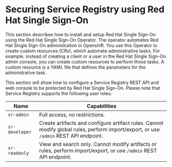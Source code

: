 # Securing Service Registry using Red Hat Single Sign-On

This section describes how to install and setup Red Hat Single Sign-On using the Red Hat Single Sign-On Operator. The operator automates Red Hat Single Sign-On administration in Openshift. You use this Operator to create custom resources (CRs), which automate administrative tasks. For example, instead of creating a client or a user in the Red Hat Single Sign-On admin console, you can create custom resources to perform those tasks. A custom resource is a YAML file that defines the parameters for the administrative task.

This section will show how to configure a Service Registry REST API and web console to be protected by Red Hat Single Sign-On. Please note that Service Registry supports the following user roles:

| **Name**     | **Capabilities**                                                                                                                    |
|--------------|-------------------------------------------------------------------------------------------------------------------------------------|
| `sr-admin`     | Full access, no restrictions.                                                                                                       |
| `sr-developer` | Create artifacts and configure artifact rules. Cannot modify global rules, perform import/export, or use `/admin`  REST API endpoint. |
| `sr-readonly`  | View and search only. Cannot modify artifacts or rules, perform import/export, or use   `/admin`  REST API endpoint.                  |